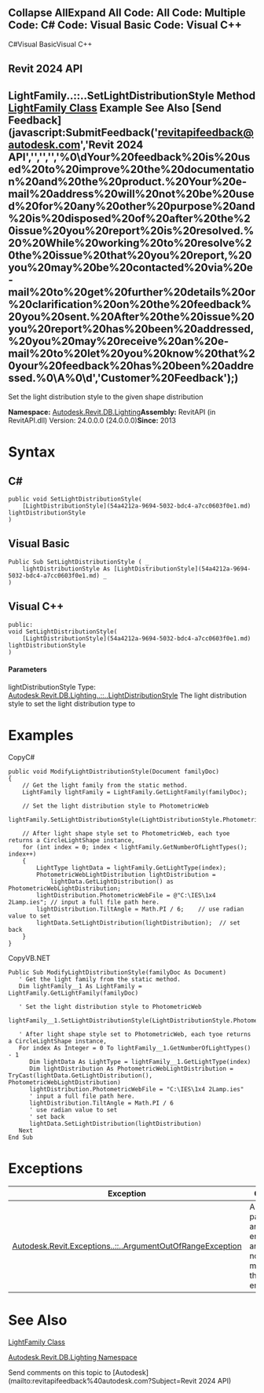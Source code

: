 ﻿

Collapse AllExpand All Code: All Code: Multiple Code: C# Code: Visual Basic Code: Visual C++   
---  
  
C#Visual BasicVisual C++

Revit 2024 API  
---  
LightFamily..::..SetLightDistributionStyle Method   
[LightFamily Class](53ebee14-8d6f-28ac-f44e-1e7bd906c7d8.md) Example See Also [Send Feedback](javascript:SubmitFeedback\('revitapifeedback@autodesk.com','Revit 2024 API','','','','%0\\dYour%20feedback%20is%20used%20to%20improve%20the%20documentation%20and%20the%20product.%20Your%20e-mail%20address%20will%20not%20be%20used%20for%20any%20other%20purpose%20and%20is%20disposed%20of%20after%20the%20issue%20you%20report%20is%20resolved.%20%20While%20working%20to%20resolve%20the%20issue%20that%20you%20report,%20you%20may%20be%20contacted%20via%20e-mail%20to%20get%20further%20details%20or%20clarification%20on%20the%20feedback%20you%20sent.%20After%20the%20issue%20you%20report%20has%20been%20addressed,%20you%20may%20receive%20an%20e-mail%20to%20let%20you%20know%20that%20your%20feedback%20has%20been%20addressed.%0\\A%0\\d','Customer%20Feedback'\);)  
---  
  
Set the light distribution style to the given shape distribution 

**Namespace:** [Autodesk.Revit.DB.Lighting](a6a04f07-7fd2-0a4e-12e7-01842ee6daaf.md)**Assembly:** RevitAPI (in RevitAPI.dll) Version: 24.0.0.0 (24.0.0.0)**Since:** 2013 

# Syntax

C#  
---  
      
    
    public void SetLightDistributionStyle(
    	[LightDistributionStyle](54a4212a-9694-5032-bdc4-a7cc0603f0e1.md) lightDistributionStyle
    )  
  
Visual Basic  
---  
      
    
    Public Sub SetLightDistributionStyle ( _
    	lightDistributionStyle As [LightDistributionStyle](54a4212a-9694-5032-bdc4-a7cc0603f0e1.md) _
    )  
  
Visual C++  
---  
      
    
    public:
    void SetLightDistributionStyle(
    	[LightDistributionStyle](54a4212a-9694-5032-bdc4-a7cc0603f0e1.md) lightDistributionStyle
    )  
  
#### Parameters

lightDistributionStyle
    Type: [Autodesk.Revit.DB.Lighting..::..LightDistributionStyle](54a4212a-9694-5032-bdc4-a7cc0603f0e1.md) The light distribution style to set the light distribution type to 

# Examples

CopyC#
    
    
    public void ModifyLightDistributionStyle(Document familyDoc)
    {
        // Get the light family from the static method.
        LightFamily lightFamily = LightFamily.GetLightFamily(familyDoc);
    
        // Set the light distribution style to PhotometricWeb
        lightFamily.SetLightDistributionStyle(LightDistributionStyle.PhotometricWeb);
    
        // After light shape style set to PhotometricWeb, each tyoe returns a CircleLightShape instance,
        for (int index = 0; index < lightFamily.GetNumberOfLightTypes(); index++)
        {
            LightType lightData = lightFamily.GetLightType(index);
            PhotometricWebLightDistribution lightDistribution = 
                lightData.GetLightDistribution() as PhotometricWebLightDistribution;
            lightDistribution.PhotometricWebFile = @"C:\IES\1x4 2Lamp.ies"; // input a full file path here.
            lightDistribution.TiltAngle = Math.PI / 6;    // use radian value to set
            lightData.SetLightDistribution(lightDistribution);  // set back
        }
    }

CopyVB.NET
    
    
    Public Sub ModifyLightDistributionStyle(familyDoc As Document)
       ' Get the light family from the static method.
       Dim lightFamily__1 As LightFamily = LightFamily.GetLightFamily(familyDoc)
    
       ' Set the light distribution style to PhotometricWeb
       lightFamily__1.SetLightDistributionStyle(LightDistributionStyle.PhotometricWeb)
    
       ' After light shape style set to PhotometricWeb, each tyoe returns a CircleLightShape instance,
       For index As Integer = 0 To lightFamily__1.GetNumberOfLightTypes() - 1
          Dim lightData As LightType = lightFamily__1.GetLightType(index)
          Dim lightDistribution As PhotometricWebLightDistribution = TryCast(lightData.GetLightDistribution(), PhotometricWebLightDistribution)
          lightDistribution.PhotometricWebFile = "C:\IES\1x4 2Lamp.ies"
          ' input a full file path here.
          lightDistribution.TiltAngle = Math.PI / 6
          ' use radian value to set
          ' set back
          lightData.SetLightDistribution(lightDistribution)
       Next
    End Sub

# Exceptions

| Exception | Condition |
| --- | --- |
| [Autodesk.Revit.Exceptions..::..ArgumentOutOfRangeException](60f148c9-ece0-a6bb-4e12-bb4a9c8c8a24.md) | A value passed for an enumeration argument is not a member of that enumeration |
  
# See Also

[LightFamily Class](53ebee14-8d6f-28ac-f44e-1e7bd906c7d8.md)

[Autodesk.Revit.DB.Lighting Namespace](a6a04f07-7fd2-0a4e-12e7-01842ee6daaf.md)

Send comments on this topic to [Autodesk](mailto:revitapifeedback%40autodesk.com?Subject=Revit 2024 API)